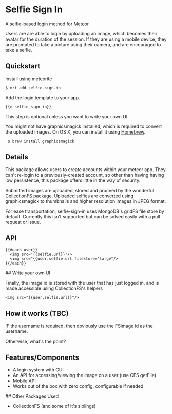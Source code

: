 # Selfie Sign In

A selfie-based login method for Meteor.

Users are are able to login by uploading an image, which becomes their avatar for the duration of the session. If they are using a mobile device, they are prompted to take a picture using their camera, and are encouraged to take a selfie.

## Quickstart

Install using meteorite

```
$ mrt add selfie-sign-in
```

Add the login template to your app.

```
{{> selfie_sign_in}}
```
This step is optional unless you want to write your own UI. 

You might not have graphicsmagick installed, which is required to convert the uploaded images. On OS X, you can install it using [Homebrew](http://brew.sh/).


```
 $ brew install graphicsmagick
```

## Details

This package allows users to create accounts within your meteor app. They can't re-login to a previously-created account, so other than having having low persistence, this package offers little in the way of security.

Submitted images are uploaded, stored and proceed by the wonderful [CollectionFS](https://github.com/CollectionFS/Meteor-CollectionFS) package. Uploaded selfies are converted using graphicsmagick to thumbnails and higher resolution images in JPEG format.

For ease transportation, selfie-sign-in uses MongoDB's gridFS file store by default. Currently this isn't supported but can be solved easily with a pull request or issue.

## API 

```
{{#each user}}
  <img src="{{selfie.url}}"/>
  <img src="{{user.selfie.url filestore='large"/>
{{/each}}
```

## Write your own UI

Finally, the image id is stored with the user that has just logged in, and is made accessible using CollectionFS's helpers

```
<img src="{{user.selfie.url}}"/>
```


## How it works (TBC)

IF the username is required, then obviously use the FSimage id as the username.

Otherwise, what's the point?



## Features/Components

* A login system with GUI
* An API for accessing/viewing the image on a user (use CFS getFile)
* Mobile API
* Works out of the box with zero config, configurable if needed


## Other Packages Used

* CollectionFS (and some of it's siblings)


